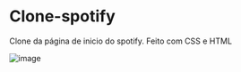 # Clone-spotify
Clone da página de inicio do spotify. Feito com CSS e HTML

![image](https://user-images.githubusercontent.com/91913746/198419751-65401d2e-a706-4922-bb9a-68fd9d68e4cd.png)

